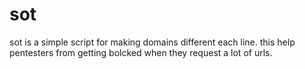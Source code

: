 # sot
sot is a simple script for making domains different each line. this help pentesters from getting bolcked when they request a lot of urls.
